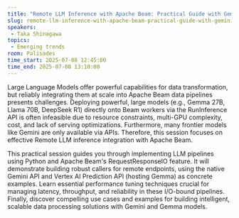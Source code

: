 ```yaml
---
title: "Remote LLM Inference with Apache Beam: Practical Guide with Gemini and Gemma on Vertex AI"
slug: remote-llm-inference-with-apache-beam-practical-guide-with-gemini-and-gemma-on-vertex-ai
speakers:
 - Taka Shinagawa
topics:
 - Emerging trends
room: Palisades
time_start: 2025-07-08 12:45:00
time_end: 2025-07-08 13:10:00
---
```


Large Language Models offer powerful capabilities for data transformation, but reliably integrating them at scale into Apache Beam data pipelines presents challenges. Deploying powerful, large models (e.g., Gemma 27B, Llama 70B, DeepSeek R1) directly onto Beam workers via the RunInference API is often infeasible due to resource constraints, multi-GPU complexity, cost, and lack of serving optimizations. Furthermore, many frontier models like Gemini are only available via APIs. Therefore, this session focuses on effective Remote LLM inference integration with Apache Beam.

This practical session guides you through implementing LLM pipelines using Python and Apache Beam's RequestResponseIO feature. It will demonstrate building robust callers for remote endpoints, using the native Gemini API and Vertex AI Prediction API (hosting Gemma) as concrete examples. Learn essential performance tuning techniques crucial for managing latency, throughput, and reliability in these I/O-bound pipelines. Finally, discover compelling use cases and examples for building intelligent, scalable data processing solutions with Gemini and Gemma models.